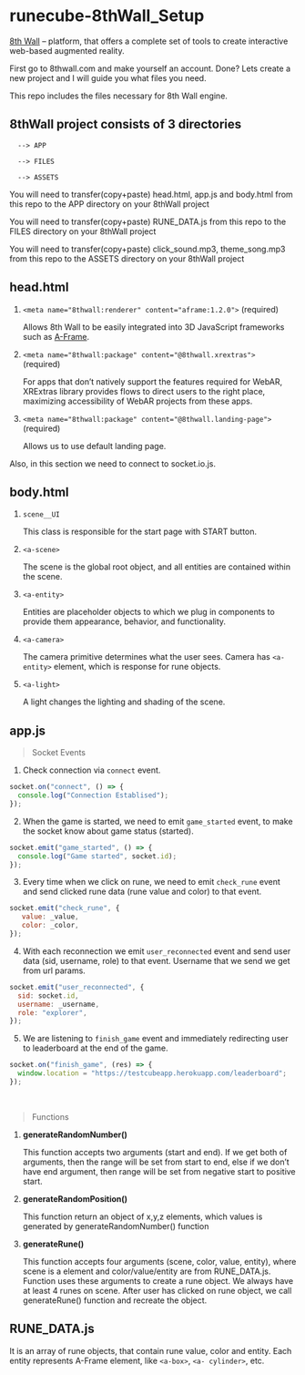 # runecube-8thWall_Setup
[8th Wall](https://www.8thwall.com/) – platform, that offers a complete set of tools to create interactive web-based augmented reality.

First go to 8thwall.com and make yourself an account. Done? Lets create a new project and I will guide you what files you need. 

This repo includes the files necessary for 8th Wall engine. 

## 8thWall project consists of 3 directories
      --> APP

      --> FILES

      --> ASSETS

You will need to transfer(copy+paste) head.html, app.js and body.html from this repo to the APP directory on your 8thWall project

You will need to transfer(copy+paste) RUNE_DATA.js from this repo to the FILES directory on your 8thWall project

You will need to transfer(copy+paste) click_sound.mp3, theme_song.mp3 from this repo to the ASSETS directory on your 8thWall project


## head.html
1.	```<meta name="8thwall:renderer" content="aframe:1.2.0">```               (required)

      Allows 8th Wall to be easily integrated into 3D JavaScript frameworks such as [A-Frame](https://aframe.io/).

2.	```<meta name="8thwall:package" content="@8thwall.xrextras"> ```          (required)

      For apps that don’t natively support the features required for WebAR, XRExtras library provides flows to direct users to the right place, maximizing accessibility of WebAR projects from these apps.

3.	```<meta name="8thwall:package" content="@8thwall.landing-page"> ```      (required)

      Allows us to use default landing page.

Also, in this section we need to connect to socket.io.js.

## body.html
1.	```scene__UI```

      This class is responsible for the start page with START button.

2.	```<a-scene> ```

      The scene is the global root object, and all entities are contained within the scene.

3.	```<a-entity> ```

      Entities are placeholder objects to which we plug in components to provide them appearance, behavior, and functionality.

4.	```<a-camera>```

      The camera primitive determines what the user sees. Camera has  ```<a-entity>``` element, which is response for rune objects.
  
5.	```<a-light>```
  
      A light changes the lighting and shading of the scene.

## app.js
> Socket Events
1.	Сheck connection via ```connect``` event.
``` javascript            
socket.on("connect", () => {
  console.log("Connection Establised");
});
```            
2.	When the game is started, we need to emit ```game_started``` event, to make the socket know about game status (started).
``` javascript
socket.emit("game_started", () => {
  console.log("Game started", socket.id);
});
```
3.	Every time when we click on rune, we need to emit ```check_rune``` event and send clicked rune data (rune value and color) to that event.
``` javascript
socket.emit("check_rune", {
   value: _value,
   color: _color,
});
```
4.	With each reconnection we emit ```user_reconnected``` event and send user data (sid, username, role) to that event. Username that we send we get from url params.
``` javascript
socket.emit("user_reconnected", {
  sid: socket.id,
  username: _username,
  role: "explorer",
});
```
5.	We are listening to ```finish_game``` event and immediately redirecting user to leaderboard at the end of the game.
``` javascript
socket.on("finish_game", (res) => {
  window.location = "https://testcubeapp.herokuapp.com/leaderboard";
});
```

<br/>

> Functions
1.	**generateRandomNumber()**
  
    This function accepts two arguments (start and end). If we get both of arguments, then the range will be set from start to end, else if we don’t have end argument, then range will be set from negative start to positive start.

2.	**generateRandomPosition()**
  
    This function return an object of x,y,z elements, which values is generated by generateRandomNumber() function

3.	**generateRune()**
  
    This function accepts four arguments (scene, color, value, entity), where scene is a <a-scene> element and color/value/entity are from RUNE_DATA.js. Function uses these arguments to create a rune object. We always have at least 4 runes on scene. After user has clicked on rune object, we call generateRune() function and recreate the object. 


## RUNE_DATA.js
It is an array of rune objects, that contain rune value, color and entity. Each entity represents A-Frame element, like ```<a-box>```, ```<a- cylinder>```, etc.
